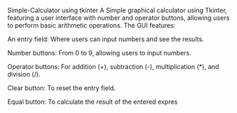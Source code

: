 Simple-Calculator using tkinter
A Simple graphical calculator using Tkinter, featuring a user interface with number and operator buttons, allowing users to perform basic arithmetic operations. The GUI features:

An entry field: Where users can input numbers and see the results.

Number buttons: From 0 to 9, allowing users to input numbers.

Operator buttons: For addition (+), subtraction (-), multiplication (*), and division (/).

Clear button: To reset the entry field.

Equal button: To calculate the result of the entered expres
